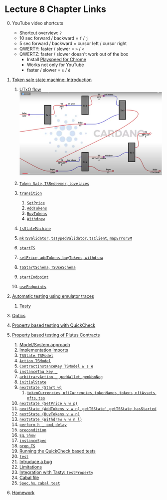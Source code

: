# Lecture 8 Chapter Links

0. YouTube video shortcuts
    * Shortcut overview: `?`
    * 10 sec forward / backward = `f` / `j`
    * 5 sec forward / backward = cursor left / cursor right
    * QWERTY: faster / slower = `>` / `<`
    * QWERTZ: faster / slower doesn't work out of the box
      * Install [Playspeed for Chrome](https://chrome.google.com/webstore/detail/playspeed/dgdpebjegmddbloaoiggfpdmkjmgiajj)
      * Works not only for YouTube
      * faster / slower = `s` / `d` 

1. [Token sale state machine: Introduction](https://youtu.be/JMRwkMgaBOg?t=52)
   1. [UTxO flow](https://youtu.be/JMRwkMgaBOg?t=67)
      ![UTxO flow >](./token-sale-utxo-flow.png)

   2. [`Token Sale`, `TSRedeemer`, `lovelaces`](https://youtu.be/JMRwkMgaBOg?t=263)
   3. [`transition`](https://youtu.be/JMRwkMgaBOg?t=354)
       1. [`SetPrice`](https://youtu.be/JMRwkMgaBOg?t=416)
       2. [`AddTokens`](https://youtu.be/JMRwkMgaBOg?t=510)
       3. [`BuyTokens`](https://youtu.be/JMRwkMgaBOg?t=580)
       4. [`Withdraw`](https://youtu.be/JMRwkMgaBOg?t=622)
   4. [`tsStateMachine`](https://youtu.be/JMRwkMgaBOg?t=699)
   5. [`mkTSValidator`, `tsTypedValidator`, `tsClient`, `mapErrorSM`](https://youtu.be/JMRwkMgaBOg?t=738)
   6. [`startTS`](https://youtu.be/JMRwkMgaBOg?t=821)
   7. [`setPrice`, `addTokens`, `buyTokens`, `withdraw`](https://youtu.be/JMRwkMgaBOg?t=948)
   8. [`TSStartSchema`, `TSUseSchema`](https://youtu.be/JMRwkMgaBOg?t=1020)
   9. [`startEndpoint`](https://youtu.be/JMRwkMgaBOg?t=1066)
   10. [`useEndpoints`](https://youtu.be/JMRwkMgaBOg?t=1114)
2. [Automatic testing using emulator traces](https://youtu.be/JMRwkMgaBOg?t=1145)
   1. [Tasty](https://youtu.be/JMRwkMgaBOg?t=1523)
3. [Optics]()
4. [Property based testing with QuickCheck](https://youtu.be/JMRwkMgaBOg?t=2849)
5. [Property based testing of Plutus Contracts](https://www.youtube.com/watch?v=JMRwkMgaBOg&t=3642s)
   1. [Model/System approach](https://youtu.be/JMRwkMgaBOg?t=3693)
   2. [Implementation imports](https://youtu.be/JMRwkMgaBOg?t=3870)
   3. [`TSState`, `TSModel`](https://youtu.be/JMRwkMgaBOg?t=3910)
   4. [`Action TSModel`](https://youtu.be/JMRwkMgaBOg?t=4014)
   5. [`ContractInstanceKey TSModel w s e`](https://youtu.be/JMRwkMgaBOg?t=4148)
   6. [`instanceTag key _`](https://youtu.be/JMRwkMgaBOg?t=4325)
   7. [`arbitraryAction _`, `genWallet`, `genNonNeg`](https://youtu.be/JMRwkMgaBOg?t=4507)
   8. [`initialState`](https://youtu.be/JMRwkMgaBOg?t=4913)
   9. [`nextState (Start w)`](https://youtu.be/JMRwkMgaBOg?t=4940)
      1. [`tokenCurrencies`, `nftCurrencies`, `tokenNames`, `tokens`, `nftAssets`, `nfts`, `tss`](https://youtu.be/JMRwkMgaBOg?t=5074)
   10. [`nextState (SetPrice v w p)`](https://youtu.be/JMRwkMgaBOg?t=5338)
   11. [`nextState (AddTokens v w n)`, `getTSState'`, `getTSState`, `hasStarted`](https://youtu.be/JMRwkMgaBOg?t=5471)
   12. [`nextState (BuyTokens v w n)`](https://youtu.be/JMRwkMgaBOg?t=5887)
   13. [`nextState (Withdraw v w n l)`](https://youtu.be/JMRwkMgaBOg?t=5983)
   14. [`perform h _ cmd`, `delay`](https://youtu.be/JMRwkMgaBOg?t=6038)
   15. [`precondition`](https://youtu.be/JMRwkMgaBOg?t=6260)
   16. [`Eq`, `Show`](https://youtu.be/JMRwkMgaBOg?t=6330)
   17. [`instanceSpec`](https://youtu.be/JMRwkMgaBOg?t=6382)
   18. [`prop_TS`](https://youtu.be/JMRwkMgaBOg?t=6474)
   19. [Running the QuickCheck based tests](https://youtu.be/JMRwkMgaBOg?t=6614)
   20. [`test`](https://youtu.be/JMRwkMgaBOg?t=6696)
   21. [Intruduce a bug](https://youtu.be/JMRwkMgaBOg?t=6715)
   22. [Limitations](https://youtu.be/JMRwkMgaBOg?t=6863)
   23. [Integration with Tasty: `testProperty`](https://youtu.be/JMRwkMgaBOg?t=6999)
   24. [Cabal file](https://youtu.be/JMRwkMgaBOg?t=7022)
   25. [`Spec.hs`, `cabal test`](https://youtu.be/JMRwkMgaBOg?t=7077)
6. [Homework](https://www.youtube.com/watch?v=JMRwkMgaBOg&t=7123s)

